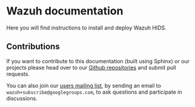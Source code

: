 
# Wazuh documentation

Here you will find instructions to install and deploy Wazuh HIDS.

## Contributions

If you want to contribute to this documentation (built using Sphinx) or our projects please head over to our [Github repositories](<https://github.com/wazuh>) and submit pull requests. 

You can also join our [users mailing list](<https://groups.google.com/d/forum/wazuh>), by sending an email to `wazuh+subscribe@googlegroups.com`, to ask questions and participate in discussions.
